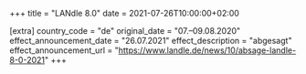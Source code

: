 +++
title = "LANdle 8.0"
date = 2021-07-26T10:00:00+02:00

[extra]
country_code = "de"
original_date = "07.–09.08.2020"
effect_announcement_date = "26.07.2021"
effect_description = "abgesagt"
effect_announcement_url = "https://www.landle.de/news/10/absage-landle-8-0-2021"
+++
